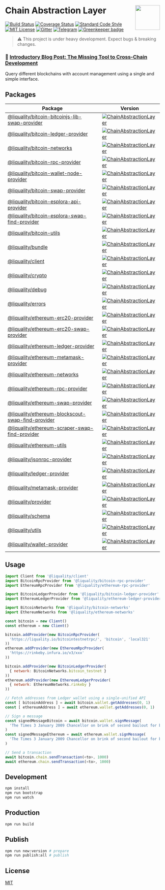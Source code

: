 # Chain Abstraction Layer <img align="right" src="https://raw.githubusercontent.com/liquality/chainabstractionlayer/master/liquality-logo.png" height="80px" />


[![Build Status](https://travis-ci.com/liquality/chainabstractionlayer.svg?branch=master)](https://travis-ci.com/liquality/chainabstractionlayer)
[![Coverage Status](https://coveralls.io/repos/github/liquality/chainabstractionlayer/badge.svg?branch=master)](https://coveralls.io/github/liquality/chainabstractionlayer?branch=master)
[![Standard Code Style](https://img.shields.io/badge/codestyle-standard-brightgreen.svg)](https://github.com/standard/standard)
[![MIT License](https://img.shields.io/badge/license-MIT-brightgreen.svg)](./LICENSE.md)
[![Gitter](https://img.shields.io/gitter/room/liquality/Lobby.svg)](https://gitter.im/liquality/Lobby?source=orgpage)
[![Telegram](https://img.shields.io/badge/chat-on%20telegram-blue.svg)](https://t.me/Liquality) [![Greenkeeper badge](https://badges.greenkeeper.io/liquality/chainabstractionlayer.svg)](https://greenkeeper.io/)

> :warning: This project is under heavy development. Expect bugs & breaking changes.

### :pencil: [Introductory Blog Post: The Missing Tool to Cross-Chain Development](https://medium.com/liquality/the-missing-tool-to-cross-chain-development-2ebfe898efa1)

Query different blockchains with account management using a single and simple interface.

## Packages

|Package|Version|
|---|---|
|[@liquality/bitcoin-bitcoinjs-lib-swap-provider](./packages/bitcoin-bitcoinjs-lib-swap-provider)|[![ChainAbstractionLayer](https://img.shields.io/npm/v/@liquality/bitcoin-bitcoinjs-lib-swap-provider.svg)](https://npmjs.com/package/@liquality/bitcoin-bitcoinjs-lib-swap-provider)|
|[@liquality/bitcoin-ledger-provider](./packages/bitcoin-ledger-provider)|[![ChainAbstractionLayer](https://img.shields.io/npm/v/@liquality/bitcoin-ledger-provider.svg)](https://npmjs.com/package/@liquality/bitcoin-ledger-provider)|
|[@liquality/bitcoin-networks](./packages/bitcoin-networks)|[![ChainAbstractionLayer](https://img.shields.io/npm/v/@liquality/bitcoin-networks.svg)](https://npmjs.com/package/@liquality/bitcoin-networks)|
|[@liquality/bitcoin-rpc-provider](./packages/bitcoin-rpc-provider)|[![ChainAbstractionLayer](https://img.shields.io/npm/v/@liquality/bitcoin-rpc-provider.svg)](https://npmjs.com/package/@liquality/bitcoin-rpc-provider)|
|[@liquality/bitcoin-wallet-node-provider](./packages/bitcoin-node-wallet-provider)|[![ChainAbstractionLayer](https://img.shields.io/npm/v/@liquality/bitcoin-node-wallet-provider.svg)](https://npmjs.com/package/@liquality/bitcoin-node-wallet-provider)|
|[@liquality/bitcoin-swap-provider](./packages/bitcoin-swap-provider)|[![ChainAbstractionLayer](https://img.shields.io/npm/v/@liquality/bitcoin-swap-provider.svg)](https://npmjs.com/package/@liquality/bitcoin-swap-provider)|
|[@liquality/bitcoin-esplora-api-provider](./packages/bitcoin-esplora-api-provider)|[![ChainAbstractionLayer](https://img.shields.io/npm/v/@liquality/bitcoin-esplora-api-provider.svg)](https://npmjs.com/package/@liquality/bitcoin-esplora-api-provider)|
|[@liquality/bitcoin-esplora-swap-find-provider](./packages/bitcoin-esplora-swap-find-provider)|[![ChainAbstractionLayer](https://img.shields.io/npm/v/@liquality/bitcoin-esplora-swap-find-provider.svg)](https://npmjs.com/package/@liquality/bitcoin-esplora-swap-find-provider)|
|[@liquality/bitcoin-utils](./packages/bitcoin-utils)|[![ChainAbstractionLayer](https://img.shields.io/npm/v/@liquality/bitcoin-utils.svg)](https://npmjs.com/package/@liquality/bitcoin-utils)|
|[@liquality/bundle](./packages/bundle)|[![ChainAbstractionLayer](https://img.shields.io/npm/v/@liquality/bundle.svg)](https://npmjs.com/package/@liquality/bundle)|
|[@liquality/client](./packages/client)|[![ChainAbstractionLayer](https://img.shields.io/npm/v/@liquality/client.svg)](https://npmjs.com/package/@liquality/client)|
|[@liquality/crypto](./packages/crypto)|[![ChainAbstractionLayer](https://img.shields.io/npm/v/@liquality/crypto.svg)](https://npmjs.com/package/@liquality/crypto)|
|[@liquality/debug](./packages/debug)|[![ChainAbstractionLayer](https://img.shields.io/npm/v/@liquality/debug.svg)](https://npmjs.com/package/@liquality/debug)|
|[@liquality/errors](./packages/errors)|[![ChainAbstractionLayer](https://img.shields.io/npm/v/@liquality/errors.svg)](https://npmjs.com/package/@liquality/errors)|
|[@liquality/ethereum-erc20-provider](./packages/ethereum-erc20-provider)|[![ChainAbstractionLayer](https://img.shields.io/npm/v/@liquality/ethereum-erc20-provider.svg)](https://npmjs.com/package/@liquality/ethereum-erc20-provider)|
|[@liquality/ethereum-erc20-swap-provider](./packages/ethereum-erc20-swap-provider)|[![ChainAbstractionLayer](https://img.shields.io/npm/v/@liquality/ethereum-erc20-swap-provider.svg)](https://npmjs.com/package/@liquality/ethereum-erc20-swap-provider)|
|[@liquality/ethereum-ledger-provider](./packages/ethereum-ledger-provider)|[![ChainAbstractionLayer](https://img.shields.io/npm/v/@liquality/ethereum-ledger-provider.svg)](https://npmjs.com/package/@liquality/ethereum-ledger-provider)|
|[@liquality/ethereum-metamask-provider](./packages/ethereum-metamask-provider)|[![ChainAbstractionLayer](https://img.shields.io/npm/v/@liquality/ethereum-metamask-provider.svg)](https://npmjs.com/package/@liquality/ethereum-metamask-provider)|
|[@liquality/ethereum-networks](./packages/ethereum-networks)|[![ChainAbstractionLayer](https://img.shields.io/npm/v/@liquality/ethereum-networks.svg)](https://npmjs.com/package/@liquality/ethereum-networks)|
|[@liquality/ethereum-rpc-provider](./packages/ethereum-rpc-provider)|[![ChainAbstractionLayer](https://img.shields.io/npm/v/@liquality/ethereum-rpc-provider.svg)](https://npmjs.com/package/@liquality/ethereum-rpc-provider)|
|[@liquality/ethereum-swap-provider](./packages/ethereum-swap-provider)|[![ChainAbstractionLayer](https://img.shields.io/npm/v/@liquality/ethereum-swap-provider.svg)](https://npmjs.com/package/@liquality/ethereum-swap-provider)|
|[@liquality/ethereum-blockscout-swap-find-provider](./packages/ethereum-blockscout-swap-find-provider)|[![ChainAbstractionLayer](https://img.shields.io/npm/v/@liquality/ethereum-blockscout-swap-find-provider.svg)](https://npmjs.com/package/@liquality/ethereum-blockscout-swap-find-provider)|
|[@liquality/ethereum-scraper-swap-find-provider](./packages/ethereum-scraper-swap-find-provider)|[![ChainAbstractionLayer](https://img.shields.io/npm/v/@liquality/ethereum-scraper-swap-find-provider.svg)](https://npmjs.com/package/@liquality/ethereum-scraper-swap-find-provider)|
|[@liquality/ethereum-utils](./packages/ethereum-utils)|[![ChainAbstractionLayer](https://img.shields.io/npm/v/@liquality/ethereum-utils.svg)](https://npmjs.com/package/@liquality/ethereum-utils)|
|[@liquality/jsonrpc-provider](./packages/jsonrpc-provider)|[![ChainAbstractionLayer](https://img.shields.io/npm/v/@liquality/jsonrpc-provider.svg)](https://npmjs.com/package/@liquality/jsonrpc-provider)|
|[@liquality/ledger-provider](./packages/ledger-provider)|[![ChainAbstractionLayer](https://img.shields.io/npm/v/@liquality/ledger-provider.svg)](https://npmjs.com/package/@liquality/ledger-provider)|
|[@liquality/metamask-provider](./packages/metamask-provider)|[![ChainAbstractionLayer](https://img.shields.io/npm/v/@liquality/metamask-provider.svg)](https://npmjs.com/package/@liquality/metamask-provider)|
|[@liquality/provider](./packages/provider)|[![ChainAbstractionLayer](https://img.shields.io/npm/v/@liquality/provider.svg)](https://npmjs.com/package/@liquality/provider)|
|[@liquality/schema](./packages/schema)|[![ChainAbstractionLayer](https://img.shields.io/npm/v/@liquality/schema.svg)](https://npmjs.com/package/@liquality/schema)|
|[@liquality/utils](./packages/utils)|[![ChainAbstractionLayer](https://img.shields.io/npm/v/@liquality/utils.svg)](https://npmjs.com/package/@liquality/utils)|
|[@liquality/wallet-provider](./packages/wallet-provider)|[![ChainAbstractionLayer](https://img.shields.io/npm/v/@liquality/wallet-provider.svg)](https://npmjs.com/package/@liquality/wallet-provider)|


## Usage

```javascript
import Client from '@liquality/client'
import BitcoinRpcProvider from '@liquality/bitcoin-rpc-provider'
import EthereumRpcProvider from '@liquality/ethereum-rpc-provider'

import BitcoinLedgerProvider from '@liquality/bitcoin-ledger-provider'
import EthereumLedgerProvider from '@liquality/ethereum-ledger-provider'

import BitcoinNetworks from '@liquality/bitcoin-networks'
import EthereumNetworks from '@liquality/ethereum-networks'

const bitcoin = new Client()
const ethereum = new Client()

bitcoin.addProvider(new BitcoinRpcProvider(
  'https://liquality.io/bitcointestnetrpc/', 'bitcoin', 'local321'
))
ethereum.addProvider(new EthereumRpcProvider(
  'https://rinkeby.infura.io/v3/xxx'
))

bitcoin.addProvider(new BitcoinLedgerProvider(
  { network: BitcoinNetworks.bitcoin_testnet }
))
ethereum.addProvider(new EthereumLedgerProvider(
  { network: EthereumNetworks.rinkeby }
))

// Fetch addresses from Ledger wallet using a single-unified API
const [ bitcoinAddress ] = await bitcoin.wallet.getAddresses(0, 1)
const [ ethereumAddress ] = await ethereum.wallet.getAddresses(0, 1)

// Sign a message
const signedMessageBitcoin = await bitcoin.wallet.signMessage(
  'The Times 3 January 2009 Chancellor on brink of second bailout for banks', bitcoinAddress
)
const signedMessageEthereum = await ethereum.wallet.signMessage(
  'The Times 3 January 2009 Chancellor on brink of second bailout for banks', ethereumAddress
)

// Send a transaction
await bitcoin.chain.sendTransaction(<to>, 1000)
await ethereum.chain.sendTransaction(<to>, 1000)
```


## Development

```bash
npm install
npm run bootstrap
npm run watch
```


## Production

```bash
npm run build
```


## Publish

```bash
npm run new:version # prepare
npm run publish:all # publish
```


## License

[MIT](./LICENSE.md)
